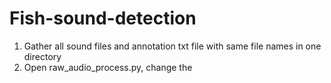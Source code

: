 # Fish-sound-detection
1. Gather all sound files and annotation txt file with same file names in one directory
2. Open raw_audio_process.py, change the 
